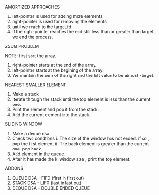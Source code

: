 
AMORTIZED APPROACHES

1. left-pointer is used for adding more elements
2. right-pointer is used for removing the elements
3. until we reach to the target.fd
4. If the right-pointer reaches the end still less than or greater than target 
we end the process.

2SUM PROBLEM

NOTE: first sort the array.

1. right-pointer starts at the end of the array.
2. left-pointer starts at the begining of the array.
3. We mantain the sum of the right and the left value to 
be atmost -target.

NEAREST SMALLER ELEMENT

1. Make a stack
2. Iterate through the stack until the top element is less than the current one. 
3. Print the element and pop it from the stack.
4. Add the current element into the stack.

SLIDING WINDOW

1. Make a deque dsa
2. Check two condtions 
    i. The size of the window has not ended. 
       if so , pop the first element
    ii. The back element is greater than the current one.
        pop back 
3. Add element in the queue.
4. After it has made the k_window size , print the top element.


 ADDONS
 1. QUEUE DSA - FIFO (first in first out)
 2. STACK DSA - LIFO (last in last out)
 3. DEQUE DSA - DOUBLE ENDED QUEUE
 